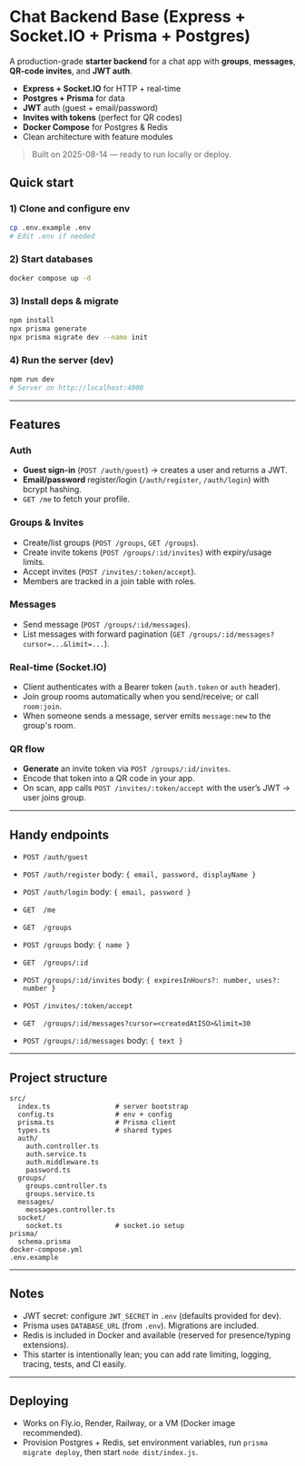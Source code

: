 # Chat Backend Base (Express + Socket.IO + Prisma + Postgres)

A production-grade **starter backend** for a chat app with **groups**, **messages**, **QR-code invites**, and **JWT auth**.
- **Express + Socket.IO** for HTTP + real-time
- **Postgres + Prisma** for data
- **JWT** auth (guest + email/password)
- **Invites with tokens** (perfect for QR codes)
- **Docker Compose** for Postgres & Redis
- Clean architecture with feature modules

> Built on 2025-08-14 — ready to run locally or deploy.

## Quick start

### 1) Clone and configure env
```bash
cp .env.example .env
# Edit .env if needed
```

### 2) Start databases
```bash
docker compose up -d
```

### 3) Install deps & migrate
```bash
npm install
npx prisma generate
npx prisma migrate dev --name init
```

### 4) Run the server (dev)
```bash
npm run dev
# Server on http://localhost:4000
```

---

## Features

### Auth
- **Guest sign-in** (`POST /auth/guest`) → creates a user and returns a JWT.
- **Email/password** register/login (`/auth/register`, `/auth/login`) with bcrypt hashing.
- `GET /me` to fetch your profile.

### Groups & Invites
- Create/list groups (`POST /groups`, `GET /groups`).
- Create invite tokens (`POST /groups/:id/invites`) with expiry/usage limits.
- Accept invites (`POST /invites/:token/accept`).
- Members are tracked in a join table with roles.

### Messages
- Send message (`POST /groups/:id/messages`).
- List messages with forward pagination (`GET /groups/:id/messages?cursor=...&limit=...`).

### Real-time (Socket.IO)
- Client authenticates with a Bearer token (`auth.token` or `auth` header).
- Join group rooms automatically when you send/receive; or call `room:join`.
- When someone sends a message, server emits `message:new` to the group's room.

### QR flow
- **Generate** an invite token via `POST /groups/:id/invites`.
- Encode that token into a QR code in your app.
- On scan, app calls `POST /invites/:token/accept` with the user’s JWT → user joins group.

---

## Handy endpoints

- `POST /auth/guest`
- `POST /auth/register`  body: `{ email, password, displayName }`
- `POST /auth/login`     body: `{ email, password }`
- `GET  /me`

- `GET  /groups`
- `POST /groups`         body: `{ name }`
- `GET  /groups/:id`
- `POST /groups/:id/invites` body: `{ expiresInHours?: number, uses?: number }`
- `POST /invites/:token/accept`

- `GET  /groups/:id/messages?cursor=<createdAtISO>&limit=30`
- `POST /groups/:id/messages` body: `{ text }`

---

## Project structure
```
src/
  index.ts                # server bootstrap
  config.ts               # env + config
  prisma.ts               # Prisma client
  types.ts                # shared types
  auth/
    auth.controller.ts
    auth.service.ts
    auth.middleware.ts
    password.ts
  groups/
    groups.controller.ts
    groups.service.ts
  messages/
    messages.controller.ts
  socket/
    socket.ts             # socket.io setup
prisma/
  schema.prisma
docker-compose.yml
.env.example
```

---

## Notes
- JWT secret: configure `JWT_SECRET` in `.env` (defaults provided for dev).
- Prisma uses `DATABASE_URL` (from `.env`). Migrations are included.
- Redis is included in Docker and available (reserved for presence/typing extensions).
- This starter is intentionally lean; you can add rate limiting, logging, tracing, tests, and CI easily.

---

## Deploying
- Works on Fly.io, Render, Railway, or a VM (Docker image recommended).
- Provision Postgres + Redis, set environment variables, run `prisma migrate deploy`, then start `node dist/index.js`.
